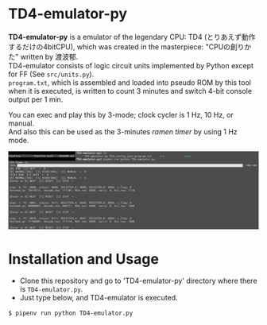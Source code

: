 # TD4-emulator-py

**TD4-emulator-py** is a emulator of the legendary CPU: TD4 (とりあえず動作するだけの4bitCPU), which was created in the masterpiece: "CPUの創りかた" written by 渡波郁.  
TD4-emulator consists of logic circuit units implemented by Python except for FF (See `src/units.py`).    
`program.txt`, which is assembled and loaded into pseudo ROM by this tool when it is executed, is written to count 3 minutes and switch 4-bit console output per 1 min.     
  
You can exec and play this by 3-mode; clock cycler is 1 Hz, 10 Hz, or manual.  
And also this can be used as the 3-minutes *ramen timer* by using 1 Hz mode.   


![sample_img.png](img/sample_img.png)


# Installation and Usage
- Clone this repository and go to 'TD4-emulator-py' directory where there is `TD4-emulator.py`.  
- Just type below, and TD4-emulator is executed.

```
$ pipenv run python TD4-emulator.py
```
